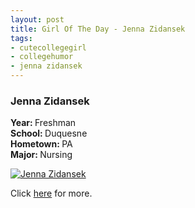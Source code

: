 ```yaml
--- 
layout: post
title: Girl Of The Day - Jenna Zidansek
tags: 
- cutecollegegirl
- collegehumor
- jenna zidansek
---
```

<h3>Jenna Zidansek</h3><p><b>Year: </b>Freshman<br><b>School: </b>Duquesne<br><b>Hometown: </b>PA<br><b>Major: </b>Nursing</p><p><a class="image" href="http://www.collegehumor.com/cutecollegegirl/JennaZ" target="_blank"><img src="{{ site.url }}/images/cutecollegegirl/Jenna-Zidansek_d5bd75410da058bc287ba0e92d0794e5.jpg" alt="Jenna Zidansek" /></a></p><p>Click <a href="http://www.collegehumor.com/cutecollegegirl/JennaZ" target="_blank">here</a> for more.</p>
